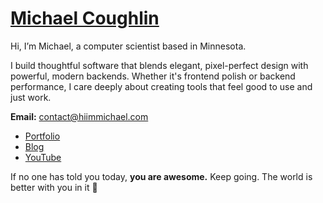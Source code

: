 # [Michael Coughlin](http://hiimmichael.com)

Hi, I’m Michael, a computer scientist based in Minnesota.

I build thoughtful software that blends elegant, pixel-perfect design with powerful, modern backends. Whether it's frontend polish or backend performance, I care deeply about creating tools that feel good to use and just work.

**Email:** [contact@hiimmichael.com](mailto:contact@hiimmichael.com)

- [Portfolio](http://hiimmichael.com)  
- [Blog](http://blog.hiimmichael.com)  
- [YouTube](https://www.youtube.com/channel/UCZwc7R-YvTEKMJgr2ftkSyg)

If no one has told you today, **you are awesome.** Keep going. The world is better with you in it 💙
